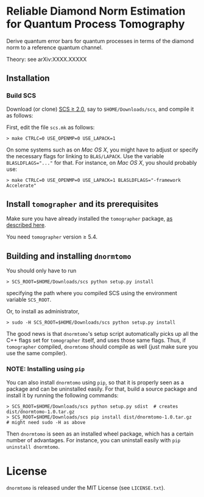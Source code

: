 # Reliable Diamond Norm Estimation for Quantum Process Tomography

Derive quantum error bars for quantum processes in terms of the diamond norm to
a reference quantum channel.

Theory: see arXiv:XXXX.XXXXX


## Installation

### Build SCS

Download (or clone) [SCS ≥ 2.0](https://github.com/cvxgrp/scs), say to
`$HOME/Downloads/scs`, and compile it as follows:

First, edit the file `scs.mk` as follows:

    > make CTRLC=0 USE_OPENMP=0 USE_LAPACK=1

On some systems such as on *Mac OS X*, you might have to adjust or specify the
necessary flags for linking to `BLAS/LAPACK`.  Use the variable
`BLASLDFLAGS="..."` for that.  For instance, on *Mac OS X*, you should probably
use:

    > make CTRLC=0 USE_OPENMP=0 USE_LAPACK=1 BLASLDFLAGS="-framework Accelerate"
    

## Install `tomographer` and its prerequisites

Make sure you have already installed the `tomographer` package, [as described
here][tomographer_py_inst].

You need `tomographer` version ≥ 5.4.

[tomographer_py_inst]: https://tomographer.github.io/tomographer/get-started/#python-version


## Building and installing `dnormtomo`

You should only have to run

    > SCS_ROOT=$HOME/Downloads/scs python setup.py install

specifying the path where you compiled SCS using the environment variable
`SCS_ROOT`.

Or, to install as administrator,

    > sudo -H SCS_ROOT=$HOME/Downloads/scs python setup.py install

The good news is that `dnormtomo`'s setup script automatically picks up all the
C++ flags set for `tomographer` itself, and uses those same flags. Thus, if
`tomographer` compiled, `dnormtomo` should compile as well (just make sure you
use the same compiler).

### NOTE: Installing using `pip`
You can also install `dnormtomo` using `pip`, so that it is properly seen as a
package and can be uninstalled easily.  For that, build a source package and
install it by running the following commands:

    > SCS_ROOT=$HOME/Downloads/scs python setup.py sdist  # creates dist/dnormtomo-1.0.tar.gz
    > SCS_ROOT=$HOME/Downloads/scs pip install dist/dnormtomo-1.0.tar.gz  # might need sudo -H as above

Then `dnormtomo` is seen as an installed wheel package, which has a certain
number of advantages.  For instance, you can uninstall easily with `pip
uninstall dnormtomo`.


# License

`dnormtomo` is released under the MIT License (see `LICENSE.txt`).
